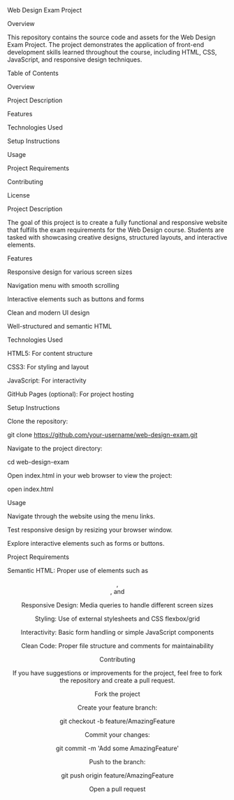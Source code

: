 Web Design Exam Project

Overview

This repository contains the source code and assets for the Web Design Exam Project. The project demonstrates the application of front-end development skills learned throughout the course, including HTML, CSS, JavaScript, and responsive design techniques.

Table of Contents

Overview

Project Description

Features

Technologies Used

Setup Instructions

Usage

Project Requirements

Contributing

License

Project Description

The goal of this project is to create a fully functional and responsive website that fulfills the exam requirements for the Web Design course. Students are tasked with showcasing creative designs, structured layouts, and interactive elements.

Features

Responsive design for various screen sizes

Navigation menu with smooth scrolling

Interactive elements such as buttons and forms

Clean and modern UI design

Well-structured and semantic HTML

Technologies Used

HTML5: For content structure

CSS3: For styling and layout

JavaScript: For interactivity

GitHub Pages (optional): For project hosting

Setup Instructions

Clone the repository:

git clone https://github.com/your-username/web-design-exam.git

Navigate to the project directory:

cd web-design-exam

Open index.html in your web browser to view the project:

open index.html

Usage

Navigate through the website using the menu links.

Test responsive design by resizing your browser window.

Explore interactive elements such as forms or buttons.

Project Requirements

Semantic HTML: Proper use of elements such as <header>, <main>, and <footer>

Responsive Design: Media queries to handle different screen sizes

Styling: Use of external stylesheets and CSS flexbox/grid

Interactivity: Basic form handling or simple JavaScript components

Clean Code: Proper file structure and comments for maintainability

Contributing

If you have suggestions or improvements for the project, feel free to fork the repository and create a pull request.

Fork the project

Create your feature branch:

git checkout -b feature/AmazingFeature

Commit your changes:

git commit -m 'Add some AmazingFeature'

Push to the branch:

git push origin feature/AmazingFeature

Open a pull request
